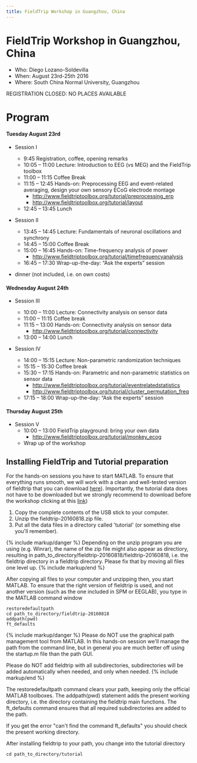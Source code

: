 ```yaml
---
title: FieldTrip Workshop in Guangzhou, China
---
```


# FieldTrip Workshop in Guangzhou, China

-   Who: Diego Lozano-Soldevilla
-   When: August 23rd-25th 2016
-   Where: South China Normal University, Guangzhou

REGISTRATION CLOSED: NO PLACES AVAILABLE

# Program

#### Tuesday August 23rd

-   Session I

    -   9:45			Registration, coffee, opening remarks
    -   10:05 – 11:00		Lecture: Introduction to EEG (vs MEG) and the FieldTrip toolbox
    -   11:00 – 11:15		Coffee Break
    -   11:15 – 12:45             Hands-on: Preprocessing EEG and event-related averaging, design your own sensory ECoG electrode montage
        -   <http://www.fieldtriptoolbox.org/tutorial/preprocessing_erp>
        -   <http://www.fieldtriptoolbox.org/tutorial/layout>
    -   12:45 – 13:45		Lunch

-   Session II

    -   13:45 – 14:45		Lecture: Fundamentals of neuronal oscillations and  synchrony
    -   14:45 – 15:00   	        Coffee Break
    -   15:00 – 16:45		Hands-on: Time-frequency analysis of power  
        -   <http://www.fieldtriptoolbox.org/tutorial/timefrequencyanalysis>     
    -   16:45 – 17:30		Wrap-up-the-day: “Ask the experts” session

-   dinner (not included, i.e. on own costs)

#### Wednesday August 24th

-   Session III

    -   10:00 – 11:00		Lecture: Connectivity analysis on sensor data
    -   11:00 – 11:15		Coffee break
    -   11:15 – 13:00		Hands-on: Connectivity analysis on sensor data
        -   <http://www.fieldtriptoolbox.org/tutorial/connectivity>
    -   13:00 – 14:00		Lunch

-   Session IV
    -   14:00 – 15:15		Lecture: Non-parametric randomization techniques
    -   15:15 – 15:30		Coffee break
    -   15:30 – 17:15	        Hands-on: Parametric and non-parametric statistics on sensor data
        -   <http://www.fieldtriptoolbox.org/tutorial/eventrelatedstatistics>
        -   <http://www.fieldtriptoolbox.org/tutorial/cluster_permutation_freq>
    -   17:15 – 18:00		Wrap-up-the-day: “Ask the experts” session

#### Thursday August 25th

-   Session V
    -   10:00 – 13:00		FieldTrip playground: bring your own data
        -   <http://www.fieldtriptoolbox.org/tutorial/monkey_ecog>
    -   Wrap up of the workshop

## Installing FieldTrip and Tutorial preparation

For the hands-on sessions you have to start MATLAB. To ensure that
everything runs smooth, we will work with a clean and well-tested
version of fieldtrip that you can download [ here](ftp://ftp.fieldtriptoolbox.org/pub/fieldtrip/fieldtrip-20160818.zip)). Importantly, the tutorial data does not have to be
downloaded but we strongly recommend to download before the workshop clicking at this  [ link](https://www.dropbox.com/s/0sqv44taxhjbsqk/data_tutorials.rar?dl=0))
 1.  Copy the complete contents of the USB stick to your computer.
 2.  Unzip the fieldtrip-20160818.zip file.
 3.  Put all the data files in a directory called 'tutorial' (or something else you'll remember).

{% include markup/danger %}
Depending on the unzip program you are using (e.g. Winrar), the name of the zip file might also appear as directiory, resulting in path_to_directory/fieldtrip-20160818/fieldtrip-20160818, i.e. the fieldtrip directory in a fieldtrip directory. Please fix that by moving all files one level up.
{% include markup/end %}

After copying all files to your computer and unzipping then, you start MATLAB. To ensure that the right version of fieldtrip is used, and not another version (such as the one included in SPM or EEGLAB), you type in the MATLAB command window

    restoredefaultpath
    cd path_to_directory/fieldtrip-20160818
    addpath(pwd)
    ft_defaults

{% include markup/danger %}
Please do NOT use the graphical path management tool from MATLAB. In this hands-on session we'll manage the path from the command line, but in general you are much better off using the startup.m file than the path GUI.

Please do NOT add fieldtrip with all subdirectories, subdirectories will be added automatically when needed, and only when needed.
{% include markup/end %}

The restoredefaultpath command clears your path, keeping only the official MATLAB toolboxes. The addpath(pwd) statement adds the present working directory, i.e. the directory containing the fieldtrip main functions. The ft_defaults command ensures that all required subdirectories are added to the path.

If you get the error "can't find the command ft_defaults" you should check the present working directory.

After installing fieldtrip to your path, you change into the tutorial directory

    cd path_to_directory/tutorial
